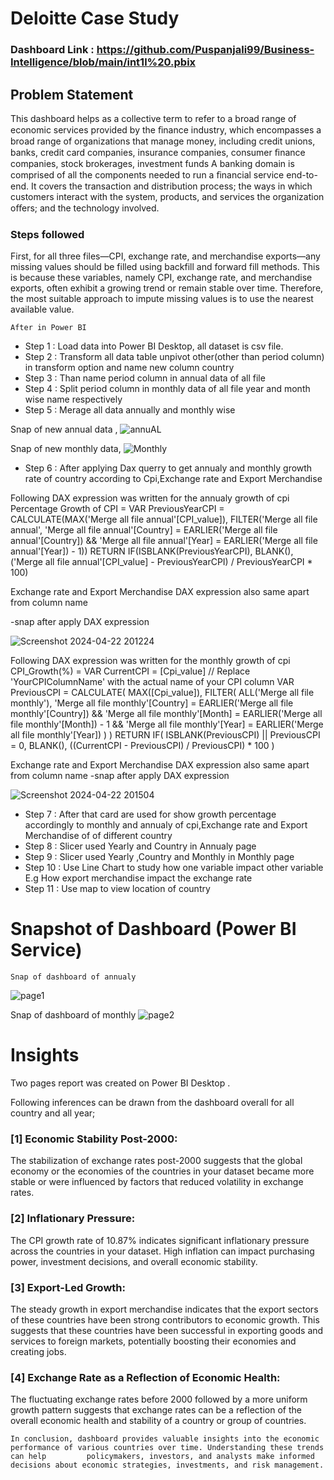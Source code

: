 # Deloitte Case Study

### Dashboard Link : https://github.com/Puspanjali99/Business-Intelligence/blob/main/int1l%20.pbix
## Problem Statement

This dashboard helps  as a collective term to refer to a broad range of economic services provided
by the ﬁnance industry, which encompasses a broad range of organizations that
manage money, including credit unions, banks, credit card companies, insurance
companies, consumer ﬁnance companies, stock brokerages, investment funds A
banking domain is comprised of all the components needed to run a ﬁnancial service
end-to-end. It covers the transaction and distribution process; the ways in which
customers interact with the system, products, and services the organization oﬀers; and
the technology involved.



### Steps followed 
First, for all three files—CPI, exchange rate, and merchandise exports—any missing values should be filled using backfill and forward fill methods. This is because these variables, namely CPI, exchange rate, and merchandise exports, often exhibit a growing trend or remain stable over time. Therefore, the most suitable approach to impute missing values is to use the nearest available value.

    After in Power BI

- Step 1 : Load data into Power BI Desktop, all dataset is  csv file.
- Step 2 : Transform all data table unpivot other(other than period column) in transform option and name new column country
- Step 3 : Than name period column in annual data of all file
- Step 4 : Split period column in monthly data of all file year and month wise name respectively
- Step 5 : Merage all data annually and monthly wise
        
Snap of new annual data ,
![annuAL](https://github.com/Anirudhbangari/Power-Bi/assets/35010033/ae83814b-5427-4ada-bbfe-336a49ef7410)

Snap of new monthly data,
![Monthly](https://github.com/Anirudhbangari/Power-Bi/assets/35010033/2c5f7e1a-b32b-4ff4-9bb9-b9e3ccbd9054)

- Step 6 : After applying Dax querry to get annualy and monthly growth rate of country according to Cpi,Exchange rate and Export Merchandise
  
Following DAX expression was written for the annualy growth of cpi
Percentage Growth of CPI = 
VAR PreviousYearCPI = CALCULATE(MAX('Merge all file annual'[CPI_value]), 
                    FILTER('Merge all file annual', 
                           'Merge all file annual'[Country] = EARLIER('Merge all file annual'[Country]) && 
                           'Merge all file annual'[Year] = EARLIER('Merge all file annual'[Year]) - 1))
RETURN
IF(ISBLANK(PreviousYearCPI), BLANK(), ('Merge all file annual'[CPI_value] - PreviousYearCPI) / PreviousYearCPI * 100)

Exchange rate and Export Merchandise DAX expression also same apart from column name 

-snap after apply DAX expression

![Screenshot 2024-04-22 201224](https://github.com/Anirudhbangari/Power-Bi/assets/35010033/1aa6e29f-42dd-4032-bdf2-ae4e71107782)

Following DAX expression was written for the monthly  growth of cpi
CPI_Growth(%) = 
VAR CurrentCPI = [Cpi_value]  // Replace 'YourCPIColumnName' with the actual name of your CPI column
VAR PreviousCPI = 
CALCULATE(
    MAX([Cpi_value]), 
    FILTER(
        ALL('Merge all file monthly'), 
        'Merge all file monthly'[Country] = EARLIER('Merge all file monthly'[Country]) &&
        'Merge all file monthly'[Month] = EARLIER('Merge all file monthly'[Month]) - 1 &&
        'Merge all file monthly'[Year] = EARLIER('Merge all file monthly'[Year])
    )
)
RETURN
IF(
    ISBLANK(PreviousCPI) || PreviousCPI = 0, 
    BLANK(),
    ((CurrentCPI - PreviousCPI) / PreviousCPI) * 100
)


Exchange rate and Export Merchandise DAX expression also same apart from column name 
-snap after apply DAX expression

![Screenshot 2024-04-22 201504](https://github.com/Anirudhbangari/Power-Bi/assets/35010033/b3b41e34-7d4b-495c-84d2-151a1c85a08d)


- Step 7 : After that card are used for show growth percentage accordingly to monthly and annualy of cpi,Exchange rate and Export Merchandise of
  of different country
- Step 8 : Slicer used Yearly and Country in Annualy page
- Step 9 : Slicer used Yearly ,Country and Monthly in Monthly page
- Step 10 : Use Line Chart to study how one variable impact other variable E.g How export merchandise impact the exchange rate
- Step 11 : Use map to view location of country
  
# Snapshot of Dashboard (Power BI Service)
    Snap of dashboard of annualy
![page1](https://github.com/Anirudhbangari/Power-Bi/assets/35010033/43c22c72-ea2b-4d7c-9945-31388030a084)

  Snap of dashboard of monthly
  ![page2](https://github.com/Anirudhbangari/Power-Bi/assets/35010033/f5485981-2dc5-4f1c-acd8-ef4595f4568c)


# Insights

Two pages report was created on Power BI Desktop .

Following inferences can be drawn from the dashboard overall for all country and all year;

### [1] Economic Stability Post-2000:
The stabilization of exchange rates post-2000 suggests that the global economy or the economies of the countries in your dataset became more stable or were influenced by factors that reduced volatility in exchange rates.

### [2] Inflationary Pressure: 
The CPI growth rate of 10.87% indicates significant inflationary pressure across the countries in your dataset. High inflation can impact purchasing power, investment decisions, and overall economic stability.
### [3] Export-Led Growth: 
The steady growth in export merchandise indicates that the export sectors of these countries have been strong contributors to economic growth. This suggests that these countries have been successful in exporting goods and services to foreign markets, potentially boosting their economies and creating jobs.
### [4] Exchange Rate as a Reflection of Economic Health: 
The fluctuating exchange rates before 2000 followed by a more uniform growth pattern suggests that exchange rates can be a reflection of the overall economic health and stability of a country or group of countries.

    In conclusion, dashboard provides valuable insights into the economic performance of various countries over time. Understanding these trends can help         policymakers, investors, and analysts make informed decisions about economic strategies, investments, and risk management.
   
